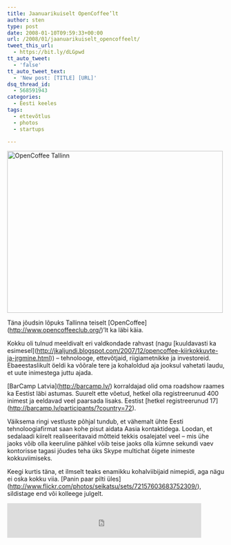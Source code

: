 ```yaml
---
title: Jaanuarikuiselt OpenCoffee’lt
author: sten
type: post
date: 2008-01-10T09:59:33+00:00
url: /2008/01/jaanuarikuiselt_opencoffeelt/
tweet_this_url:
  - https://bit.ly/dLGpwd
tt_auto_tweet:
  - 'false'
tt_auto_tweet_text:
  - 'New post: [TITLE] [URL]'
dsq_thread_id:
  - 568591943
categories:
  - Eesti keeles
tags:
  - ettevõtlus
  - photos
  - startups

---
```

[<img src="http://farm3.static.flickr.com/2277/2182878876_ff99e5871c.jpg" width="500" height="375" alt="OpenCoffee Tallinn" />][1]
  
Täna jõudsin lõpuks Tallinna teiselt \[OpenCoffee\](http://www.opencoffeeclub.org/)&#8217;lt ka läbi käia.
  
Kokku oli tulnud meeldivalt eri valdkondade rahvast (nagu \[kuuldavasti ka esimesel\](http://jkaljundi.blogspot.com/2007/12/opencoffee-kiirkokkuvte-ja-jrgmine.html)) &#8211; tehnolooge, ettevõtjaid, riigiametnikke ja investoreid. Ebaeestaslikult öeldi ka võõrale tere ja kohaloldud aja jooksul vahetati laudu, et uute inimestega juttu ajada.
  
\[BarCamp Latvia\](http://barcamp.lv/) korraldajad olid oma roadshow raames ka Eestist läbi astumas. Suurelt ette võetud, hetkel olla registreerunud 400 inimest ja eeldavad veel paarsada lisaks. Eestist \[hetkel registreerunud 17\](http://barcamp.lv/participants/?country=72).
  
Väiksema ringi vestluste põhjal tundub, et vähemalt ühte Eesti tehnoloogiafirmat saan kohe pisut aidata Aasia kontaktidega. Loodan, et sedalaadi kiirelt realiseeritavaid mõtteid tekkis osalejatel veel &#8211; mis ühe jaoks võib olla keeruline pähkel võib teise jaoks olla kümne sekundi vaev kontorisse tagasi jõudes teha üks Skype multichat õigete inimeste kokkuviimiseks.
  
Keegi kurtis täna, et ilmselt teaks enamikku kohalviibijaid nimepidi, aga nägu ei oska kokku viia. \[Panin paar pilti üles\](http://www.flickr.com/photos/seikatsu/sets/72157603683752309/), sildistage end või kolleege julgelt.

<iframe src="http://www.facebook.com/plugins/like.php?href=http%3A%2F%2Fsten.tamkivi.com%2F2008%2F01%2Fjaanuarikuiselt_opencoffeelt%2F&layout=standard&show_faces=true&width=450&action=like&colorscheme=light&height=80" scrolling="no" frameborder="0" style="border:none; overflow:hidden; width:450px; height:80px;" allowTransparency="true"></iframe>

 [1]: http://www.flickr.com/photos/seikatsu/2182878876/ "OpenCoffee Tallinn by seikatsu, on Flickr"